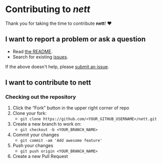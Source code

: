# Contributing to *nett*

Thank you for taking the time to contribute **nett**! ❤️

## I want to report a problem or ask a question

- Read [the README](https://github.com/v-braun/nett/blob/master/README.md).
- Search for existing [issues](https://github.com/v-braun/nett/issues).

If the above doesn't help, please [submit an issue](https://github.com/v-braun/nett/issues).

## I want to contribute to nett

### Checking out the repository

1. Click the “Fork” button in the upper right corner of repo
2. Clone your fork:
    - `git clone https://github.com/<YOUR_GITHUB_USERNAME>/nett.git`
3. Create a new branch to work on:
    - `git checkout -b <YOUR_BRANCH_NAME>`    
4. Commit your changes 
    - `git commit -am 'Add awesome feature'`
5. Push your changes
    - `git push origin <YOUR_BRANCH_NAME>`
6. Create a new Pull Request
